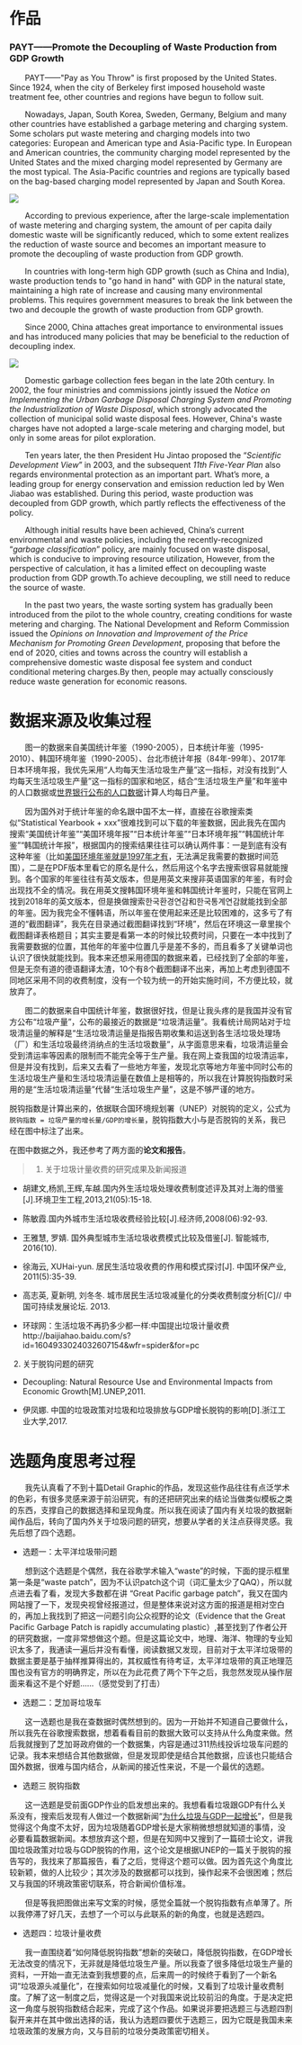 # 作品

### PAYT——Promote the Decoupling of Waste Production from GDP Growth

&#160; &#160; &#160; &#160;PAYT——"Pay as You Throw" is first proposed by the United States. Since 1924, when the city of Berkeley first imposed household waste treatment fee, other countries and regions have begun to follow suit. 

&#160; &#160; &#160; &#160;Nowadays, Japan, South Korea, Sweden, Germany, Belgium and many other countries have established a garbage metering and charging system. Some scholars put waste metering and charging models into two categories: European and American type and Asia-Pacific type. In European and American countries, the community charging model represented by the United States and the mixed charging model represented by Germany are the most typical. The Asia-Pacific countries and regions are typically based on the bag-based charging model represented by Japan and South Korea.

![](https://github.com/starlee1998/homework/blob/master/%E5%9B%BE%E4%BA%8C.png)

&#160; &#160; &#160; &#160;According to previous experience, after the large-scale implementation of waste metering and charging system, the amount of per capita daily domestic waste will be significantly reduced, which to some extent realizes the reduction of waste source and becomes  an important measure to promote the decoupling of waste production from GDP growth.

&#160; &#160; &#160; &#160;In countries with long-term high GDP growth (such as China and India), waste production tends to "go hand in hand" with GDP in the natural state, maintaining a high rate of increase and causing many environmental problems. This requires government measures to break the link between the two and decouple the growth of waste production from GDP growth.

&#160; &#160; &#160; &#160;Since 2000, China attaches great importance to environmental issues and has introduced many policies that may be beneficial to the reduction of decoupling index.

![](https://github.com/starlee1998/homework/blob/master/%E5%9B%BE%E4%B8%80.png)

&#160; &#160; &#160; &#160;Domestic garbage collection fees began in the late 20th century. In 2002, the four ministries and commissions jointly issued the *Notice on Implementing the Urban Garbage Disposal Charging System and Promoting the Industrialization of Waste Disposal*, which strongly advocated the collection of municipal solid waste disposal fees. However, China's waste charges have not adopted a large-scale metering and charging model, but only in some areas for pilot exploration.

&#160; &#160; &#160; &#160;Ten years later, the then President Hu Jintao proposed the “*Scientific Development View*” in 2003, and the subsequent *11th Five-Year Plan* also regards environmental protection as an important part. What’s more, a leading group for energy conservation and emission reduction led by Wen Jiabao was established. During this period, waste production was decoupled from GDP growth, which partly reflects the effectiveness of the policy.

&#160; &#160; &#160; &#160;Although initial results have been achieved, China’s current environmental and waste policies, including the recently-recognized “*garbage classification*” policy, are mainly focused on waste disposal, which is conducive to improving resource utilization, However, from the perspective of calculation, it has a limited effect on decoupling waste production from GDP growth.To achieve decoupling, we still need to reduce the source of waste.

&#160; &#160; &#160; &#160;In the past two years, the waste sorting system has gradually been introduced from the pilot to the whole country, creating conditions for waste metering and charging. The National Development and Reform Commission issued the *Opinions on Innovation and Improvement of the Price Mechanism for Promoting Green Development*, proposing that before the end of 2020, cities and towns across the country will establish a comprehensive domestic waste disposal fee system and conduct conditional metering charges.By then, people may actually consciously reduce waste generation for economic reasons.
   
# 数据来源及收集过程

&#160; &#160; &#160; &#160;图一的数据来自美国统计年鉴（1990-2005），日本统计年鉴（1995-2010）、韩国环境年鉴（1990-2005）、台北市统计年报（84年-99年）、2017年日本环境年报，我优先采用“人均每天生活垃圾生产量”这一指标，对没有找到“人均每天生活垃圾生产量”这一指标的国家和地区，结合“生活垃圾生产量”和年鉴中的人口数据或[世界银行公布的人口数据](https://data.worldbank.org/indicator/SP.POP.TOTL)计算人均每日产量。

&#160; &#160; &#160; &#160;因为国外对于统计年鉴的命名跟中国不太一样，直接在谷歌搜索类似“Statistical Yearbook + xxx”很难找到可以下载的年鉴数据，因此我先在国内搜索“美国统计年鉴”“美国环境年报”“日本统计年鉴”“日本环境年报”“韩国统计年鉴”“韩国统计年报”，根据国内的搜索结果往往可以确认两件事：一是到底有没有这种年鉴（比如[美国环境年鉴就是1997年才有](http://www.cnki.com.cn/Article/CJFDTotal-JTHB199703014.htm)，无法满足我需要的数据时间范围），二是在PDF版本里看它的原名是什么，然后用这个名字去搜索很容易就能搜到。各个国家的年鉴往往有英文版本，但是用英文来搜非英语国家的年鉴，有时会出现找不全的情况。我在用英文搜韩国环境年鉴和韩国统计年鉴时，只能在官网上找到2018年的英文版本，但是换做搜索한국환경연감和한국통계연감就能找到全部的年鉴。因为我完全不懂韩语，所以年鉴在使用起来还是比较困难的，这多亏了有道的“截图翻译”，我先在目录通过截图翻译找到“环境”，然后在环境这一章里挨个截图翻译表格题目；其实主要是看第一本的时候比较费时间，只要在一本中找到了我需要数据的位置，其他年的年鉴中位置几乎是差不多的，而且看多了关键单词也认识了很快就能找到。我本来还想采用德国的数据来着，已经找到了全部的年鉴，但是无奈有道的德语翻译太渣，10个有8个截图翻译不出来，再加上考虑到德国不同地区采用不同的收费制度，没有一个较为统一的开始实施时间，不方便比较，就放弃了。

&#160; &#160; &#160; &#160;图二的数据来自中国统计年鉴，数据很好找，但是让我头疼的是我国并没有官方公布“垃圾产量”，公布的最接近的数据是“垃圾清运量”。我看统计局网站对于垃圾清运量的解释是“生活垃圾清运量是指报告期收集和运送到各生活垃圾处理场（厂）和生活垃圾最终消纳点的生活垃圾数量”，从字面意思来看，垃圾清运量会受到清运率等因素的限制而不能完全等于生产量。我在网上查我国的垃圾清运率，但是并没有找到，后来又去看了一些地方年鉴，发现北京等地方年鉴中同时公布的生活垃圾生产量和生活垃圾清运量在数值上是相等的，所以我在计算脱钩指数时采用的是“生活垃圾清运量”代替“生活垃圾生产量”，这是不够严谨的地方。

脱钩指数是计算出来的，依据联合国环境规划署（UNEP）对脱钩的定义，公式为`脱钩指数 = 垃圾产量的增长量/GDP的增长量`，脱钩指数大小与是否脱钩的关系，我已经在图中标注了出来。

在图中数据之外，我还参考了两方面的**论文和报告**。

> 1. 关于垃圾计量收费的研究成果及新闻报道
- 胡建文,杨凯,王辉,车越.国内外生活垃圾处理收费制度述评及其对上海的借鉴[J].环境卫生工程,2013,21(05):15-18.

 - 陈敏霞.国内外城市生活垃圾收费经验比较[J].经济师,2008(06):92-93.

 - 王雅慧, 罗婧. 国外典型城市生活垃圾收费模式比较及借鉴[J]. 智能城市, 2016(10).

 - 徐海云, XUHai-yun. 居民生活垃圾收费的作用和模式探讨[J]. 中国环保产业, 2011(5):35-39.

 - 高志英, 夏新明, 刘冬冬. 城市居民生活垃圾减量化的分类收费制度分析[C]// 中国可持续发展论坛. 2013.

 - 环球网：生活垃圾不再扔多少都一样:中国提出垃圾计量收费http://baijiahao.baidu.com/s?id=1604933024032607154&wfr=spider&for=pc

 2. 关于脱钩问题的研究

 - Decoupling: Natural Resource Use and Environmental Impacts from Economic Growth[M].UNEP,2011.

 - 伊凤娜. 中国的垃圾政策对垃圾和垃圾排放与GDP增长脱钩的影响[D].浙江工业大学,2017.


# 选题角度思考过程

&#160; &#160; &#160; &#160;我先认真看了不到十篇Detail Graphic的作品，发现这些作品往往有点泛学术的色彩，有很多灵感来源于前沿研究，有的还把研究出来的结论当做类似模板之类的东西，支撑自己的数据选择和呈现角度。所以我在阅读了国内有关垃圾的数据新闻作品后，转向了国内外关于垃圾问题的研究，想要从学者的关注点获得灵感。我先后想了四个选题。

- 选题一：太平洋垃圾带问题

&#160; &#160; &#160; &#160;想到这个选题是个偶然，我在谷歌学术输入“waste”的时候，下面的提示框里第一条是“waste patch”，因为不认识patch这个词（词汇量太少了QAQ），所以就点进去看了看，发现大多数都在讲 “Great Pacific garbage patch”，我又在国内网站搜了一下，发现央视曾经报道过，但是整体来说对这方面的报道是相对空白的，再加上我找到了把这一问题引向公众视野的论文（Evidence that the Great Pacific Garbage Patch is rapidly accumulating plastic）,甚至找到了作者公开的研究数据，一度非常想做这个题。但是这篇论文中，地理、海洋、物理的专业知识太多了，我通读一遍后并没有看懂，阅读数据又发现，目前对于太平洋垃圾带的数据主要是基于抽样推算得出的，其权威性有待考证，太平洋垃圾带的真正地理范围也没有官方的明确界定，所以在为此花费了两个下午之后，我忽然发现从操作层面来看这不是个好题……（感觉受到了打击）

- 选题二：芝加哥垃圾车

&#160; &#160; &#160; &#160;这一选题也是我在查数据时偶然想到的。因为一开始并不知道自己要做什么，所以我先在谷歌搜索数据，想着看看目前的数据大致可以支持从什么角度来做。然后我就搜到了芝加哥政府做的一个数据集，内容是通过311热线投诉垃圾车问题的记录。我本来想结合其他数据做，但是发现即使是结合其他数据，应该也只能结合国外数据，很难与国内结合，从新闻的接近性来说，不是一个最优的选题。

- 选题三 脱钩指数

&#160; &#160; &#160; &#160;这一选题是受前面GDP作业的启发想出来的。我想看看垃圾跟GDP有什么关系没有，搜索后发现有人做过一个数据新闻“[为什么垃圾与GDP一起增长](http://www.sohu.com/a/324661443_99981592)”，但是我觉得这个角度不太好，因为垃圾随着GDP增长是大家稍微想想就知道的事情，没必要看篇数据新闻。本想放弃这个题，但是在知网中又搜到了一篇硕士论文，讲我国垃圾政策对垃圾与GDP脱钩的作用，这个论文是根据UNEP的一篇关于脱钩的报告写的，我找来了那篇报告，看了之后，觉得这个题可以做。因为首先这个角度比较新颖，做的人比较少；其次涉及的数据都可以找到，操作起来不会很困难；然后又与我国的环境政策密切联系，符合新闻价值标准。

&#160; &#160; &#160; &#160;但是等我把图做出来写文案的时候，感觉全篇就一个脱钩指数有点单薄了。所以我停滞了好几天，去想了一个可以与此联系的新的角度，也就是选题四。

- 选题四：垃圾计量收费

&#160; &#160; &#160; &#160;我一直围绕着“如何降低脱钩指数”想新的突破口，降低脱钩指数，在GDP增长无法改变的情况下，无非就是降低垃圾生产量。所以我查了很多降低垃圾生产量的资料，一开始一直无法查到我想要的点，后来周一的时候终于看到了一个新名词“垃圾源头减量化”，在搜索如何垃圾减量化的时候，又看到了垃圾计量收费制度。了解了这一制度之后，觉得这是一个对我国来说比较前沿的角度。于是决定把这一角度与脱钩指数结合起来，完成了这个作品。如果说非要把选题三与选题四割裂开来并在其中做出选择的话，我认为选题四要优于选题三，因为它既是我国未来垃圾政策的发展方向，又与目前的垃圾分类政策密切相关。


